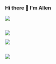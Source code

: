 ### Hi there 👋 I'm Allen 

<a href="https://github-readme-stats.vercel.app/api?username=allen-n&show_icons=true&theme=flag-india&count_private=true">
  <img align="center" src="https://github-readme-stats.vercel.app/api?username=rogerrum&show_icons=true&theme=flag-india&count_private=true" />
</a>

<br/>
<br/>

![](https://komarev.com/ghpvc/?username=allen-n)

<!--
**allen-n/allen-n** is a ✨ _special_ ✨ repository because its `README.md` (this file) appears on your GitHub profile.

Here are some ideas to get you started:

- 🔭 I’m currently working on ...
- 🌱 I’m currently learning ...
- 👯 I’m looking to collaborate on ...
- 🤔 I’m looking for help with ...
- 💬 Ask me about ...
- 📫 How to reach me: ...
- 😄 Pronouns: ...
- ⚡ Fun fact: ...
-->

<a href="https://github-readme-stats.vercel.app/api?username=rogerrum&show_icons=true&theme=flag-india&count_private=true">
  <img align="center" src="https://github-readme-stats.vercel.app/api?username=rogerrum&show_icons=true&theme=flag-india&count_private=true" />
</a>

<br/>
<br/>

![](https://komarev.com/ghpvc/?username=rogerrum)

